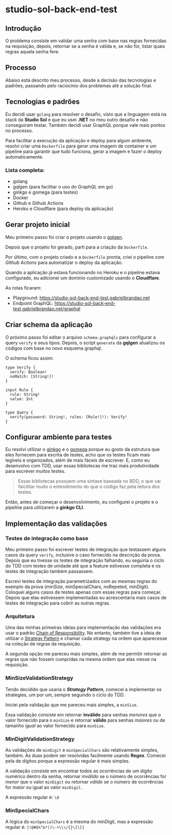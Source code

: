 # studio-sol-back-end-test

## Introdução

O problema consiste em validar uma senha com base nas regras fornecidas na requisição, depois, retornar se a senha é válida e, se não for, listar quais regras aquela senha fere.

## Processo

Abaixo está descrito meu processo, desde a decisão das tecnologias e padrões, passando pelo raciocínio dos problemas até a solução final.

## Tecnologias e padrões

Eu decidi usar `golang` para resolver o desafio, visto que a linguagem está na stack da **Studio Sol** e que eu usei **.NET** no meu outro desafio e não conseguiram testar. Também decidi usar GraphQL porque vale mais pontos no processo.

Para facilitar a execução da aplicação e deploy para algum ambiente, resolvi criar uma `Dockerfile` para gerar uma imagem de container e um pipeline para garantir que tudo funciona, gerar a imagem e fazer o deploy automaticamente.

### Lista completa:

- golang
- gqlgen (para facilitar o uso do GraphQL em go)
- ginkgo e gomega (para testes)
- Docker
- Github e Github Actions
- Heroku e Cloudflare (para deploy da aplicação)

## Gerar projeto inicial

Meu primeiro passo foi criar o projeto usando o [gqlgen](https://github.com/99designs/gqlgen).

Depois que o projeto foi gerado, parti para a criação da `Dockerfile`.

Por último, com o projeto criado e a `Dockerfile` pronta, criei o pipeline com *Github Actions* para automatizar o deploy da aplicação.

Quando a aplicação já estava funcionando no Heroku e o pipeline estava configurado, eu adicionei um domínio customizado usando o **Cloudflare**.

As rotas ficaram:
- Playground: https://studio-sol-back-end-test.gabrielbrandao.net
- Endpoint GraphQL: https://studio-sol-back-end-test.gabrielbrandao.net/graphql

## Criar schema da aplicação

O próximo passo foi editar o arquivo `schema.graphqls` para configurar a query `verify` e seus tipos. Depois, o script `generate` da **gqlgen** atualizou os códigos com base no novo esquema graphql.

O schema ficou assim:
```gql
type Verify {
  verify: Boolean!
  noMatch: [String!]!
}

input Rule {
  rule: String!
  value: Int
}

type Query {
  verify(password: String!, rules: [Rule!]!): Verify!
}
```

## Configurar ambiente para testes

Eu resolvi utilizar o [ginkgo](https://github.com/onsi/ginkgo) e o [gomega](https://github.com/onsi/gomega) porque eu gosto da estrutura que eles fornecem para escrita de testes, acho que os testes ficam mais legíveis e organizados, além de mais fáceis de escrever. E, como eu desenvolvo com TDD, usar essas bibliotecas me traz mais produtividade para escrever muitos testes.

> Essas bibliotecas possuem uma sintaxe baseada no BDD, o que vai faicilitar muito o entendimento do que o código faz pela leitura dos testes.

Então, antes de começar o desenvolvimento, eu configurei o projeto e o pipeline para utilizarem a **ginkgo CLI**.

## Implementação das validações

### Testes de integração como base

Meu primeiro passo foi escrever testes de integração que testassem alguns casos da query `verify`, inclusive o caso fornecido na descrição da prova. Depois que eu tivesse os testes de integração falhando, eu seguiria o ciclo do TDD com testes de unidade até que a feature estivesse completa e os testes de integração também passassem.

Escrevi testes de integração parametrizados com as mesmas regras do exemplo da prova (minSize, minSpecialChars, noRepeted, minDigit). Coloquei alguns casos de testes apenas com essas regras para começar. Depois que elas estivessem implementadas eu acrescentaria mais casos de testes de integração para cobrir as outras regras.

### Arquitetura

Uma das minhas primeiras ideias para implementação das validações era usar o padrão [Chain of Responsibility](https://refactoring.guru/design-patterns/chain-of-responsibility). No entanto, também tive a ideia de utilizar o [Strategy Pattern](https://refactoring.guru/design-patterns/strategy) e chamar cada strategy na ordem que aparecesse na coleção de regras da requisição.

A segunda opção me pareceu mais simples, além de me permitir retornar as regras que não fossem cumpridas na mesma ordem que elas viesse na requisição.

### MinSizeValidationStrategy

Tendo decidido que usaria o ***Strategy Pattern***, comecei a implementar os strategies, um por um, sempre seguindo o ciclo do TDD.

Iniciei pela validação que me pareceu mais simples, a `minSize`.

Essa validação consiste em retornar **inválido** para senhas *menores* que o valor fornecido para o `minSize` e retornar **válido** para senhas *maiores* ou de tamanho *igual* ao valor fornecido para `minSize`.

### MinDigitValidationStrategy

As validações de `minDigit` e `minSpecialChars` são relativamente simples, também. As duas podem ser resolvidas facilmente usando **Regex**. Comecei pela de dígitos porque a expressão regular é mais simples.

A validação consiste em encontrar todos as ocorrências de um dígito numérico dentro da senha, retornar *inválido* se o número de ocorrências for *menor* que o valor `minDigit` ou retornar *válido* se o número de ocorrências for *maior* ou igual ao valor `minDigit`.

A expressão regular é: `\d`

### MinSpecialChars

A lógica do `minSpecialChars` é a mesma do minDigit, mas a expressão regular é: `[!@#$%^&*()\-+\\\/{}\[\]]`